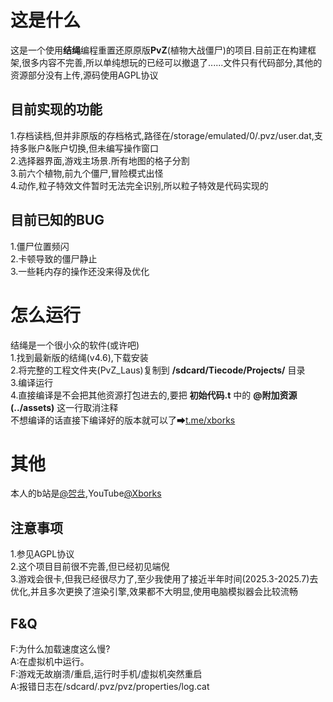 # 这是什么  
这是一个使用**结绳**编程重置还原原版**PvZ**(植物大战僵尸)的项目.目前正在构建框架,很多内容不完善,所以单纯想玩的已经可以撤退了......文件只有代码部分,其他的资源部分没有上传,源码使用AGPL协议  
## 目前实现的功能
1.存档读档,但并非原版的存档格式,路径在/storage/emulated/0/.pvz/user.dat,支持多账户&账户切换,但未编写操作窗口  
2.选择器界面,游戏主场景.所有地图的格子分割  
3.前六个植物,前九个僵尸,冒险模式出怪  
4.动作,粒子特效文件暂时无法完全识别,所以粒子特效是代码实现的  
## 目前已知的BUG  
1.僵尸位置频闪  
2.卡顿导致的僵尸静止  
3.一些耗内存的操作还没来得及优化  
# 怎么运行  
结绳是一个很小众的软件(或许吧)  
1.找到最新版的结绳(v4.6),下载安装  
2.将完整的工程文件夹(PvZ_Laus)复制到 **/sdcard/Tiecode/Projects/** 目录  
3.编译运行  
4.直接编译是不会把其他资源打包进去的,要把 **初始代码.t** 中的 **@附加资源(../assets)** 这一行取消注释  
不想编译的话直接下编译好的版本就可以了➡[t.me/xborks](https://t.me/xborks)  
# 其他  
本人的b站是[@㔔㪳](https://space.bilibili.com/9944455),YouTube[@Xborks](https://www.youtube.com/@xborks)  
## 注意事项  
1.参见AGPL协议  
2.这个项目目前很不完善,但已经初见端倪  
3.游戏会很卡,但我已经很尽力了,至少我使用了接近半年时间(2025.3-2025.7)去优化,并且多次更换了渲染引擎,效果都不大明显,使用电脑模拟器会比较流畅
## F&Q  
F:为什么加载速度这么慢?  
A:在虚拟机中运行。  
F:游戏无故崩溃/重启,运行时手机/虚拟机突然重启  
A:报错日志在/sdcard/.pvz/pvz/properties/log.cat  
